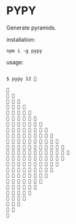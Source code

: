 # PYPY

Generate pyramids.

installation:

`npm i -g pypy`

usage:


``` bash

$ pypy 12 🤪

🤪
🤪 🤪
🤪 🤪 🤪
🤪 🤪 🤪 🤪
🤪 🤪 🤪 🤪 🤪
🤪 🤪 🤪 🤪 🤪 🤪
🤪 🤪 🤪 🤪 🤪 🤪 🤪
🤪 🤪 🤪 🤪 🤪 🤪 🤪 🤪
🤪 🤪 🤪 🤪 🤪 🤪 🤪 🤪 🤪
🤪 🤪 🤪 🤪 🤪 🤪 🤪 🤪 🤪 🤪
🤪 🤪 🤪 🤪 🤪 🤪 🤪 🤪 🤪 🤪 🤪
🤪 🤪 🤪 🤪 🤪 🤪 🤪 🤪 🤪 🤪 🤪 🤪
🤪 🤪 🤪 🤪 🤪 🤪 🤪 🤪 🤪 🤪 🤪
🤪 🤪 🤪 🤪 🤪 🤪 🤪 🤪 🤪 🤪
🤪 🤪 🤪 🤪 🤪 🤪 🤪 🤪 🤪
🤪 🤪 🤪 🤪 🤪 🤪 🤪 🤪
🤪 🤪 🤪 🤪 🤪 🤪 🤪
🤪 🤪 🤪 🤪 🤪 🤪
🤪 🤪 🤪 🤪 🤪
🤪 🤪 🤪 🤪
🤪 🤪 🤪
🤪 🤪
🤪


```